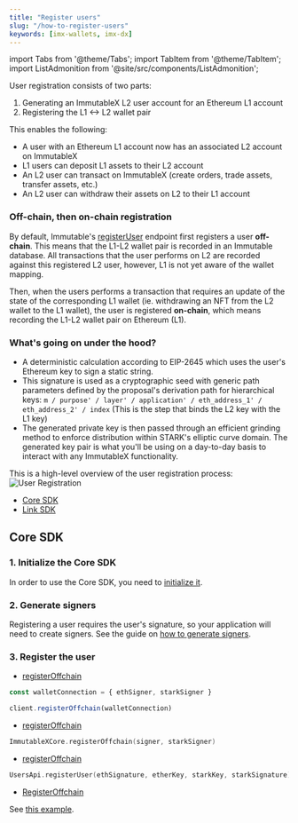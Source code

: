 ```yaml
---
title: "Register users"
slug: "/how-to-register-users"
keywords: [imx-wallets, imx-dx]
---
```


import Tabs from '@theme/Tabs';
import TabItem from '@theme/TabItem';
import ListAdmonition from '@site/src/components/ListAdmonition';

User registration consists of two parts:
1. Generating an ImmutableX L2 user account for an Ethereum L1 account
2. Registering the L1 <-> L2 wallet pair

This enables the following:
* A user with an Ethereum L1 account now has an associated L2 account on ImmutableX
* L1 users can deposit L1 assets to their L2 account
* An L2 user can transact on ImmutableX (create orders, trade assets, transfer assets, etc.)
* An L2 user can withdraw their assets on L2 to their L1 account

### Off-chain, then on-chain registration
By default, Immutable's [registerUser](https://docs.x.immutable.com/reference#/operations/registerUser) endpoint first registers a user **off-chain**. This means that the L1-L2 wallet pair is recorded in an Immutable database. All transactions that the user performs on L2 are recorded against this registered L2 user, however, L1 is not yet aware of the wallet mapping.

Then, when the users performs a transaction that requires an update of the state of the corresponding L1 wallet (ie. withdrawing an NFT from the L2 wallet to the L1 wallet), the user is registered **on-chain**, which means recording the L1-L2 wallet pair on Ethereum (L1).

### What's going on under the hood?
* A deterministic calculation according to EIP-2645 which uses the user's Ethereum key to sign a static string.
* This signature is used as a cryptographic seed with generic path parameters defined by the proposal's derivation path for hierarchical keys: `m / purpose' / layer' / application' / eth_address_1' / eth_address_2' / index` (This is the step that binds the L2 key with the L1 key)
* The generated private key is then passed through an efficient grinding method to enforce distribution within STARK's elliptic curve domain. The generated key pair is what you'll be using on a day-to-day basis to interact with any ImmutableX functionality.

This is a high-level overview of the user registration process:
![User Registration](/img/user-registration.png 'User Registration')

<ListAdmonition label="Guides">
    <ul>
        <li><a href="#core-sdk">Core SDK</a></li>
        <li><a href="./link-setup">Link SDK</a></li>
    </ul>
</ListAdmonition>

## Core SDK

### 1. Initialize the Core SDK
In order to use the Core SDK, you need to [initialize it](../install-initialize/index.md#core-sdk).

### 2. Generate signers
Registering a user requires the user's signature, so your application will need to create signers. See the guide on [how to generate signers](../generate-signers/index.md).

### 3. Register the user
<Tabs>
  <TabItem value="typescript" label="Typescript Core SDK">

  <ListAdmonition label="SDK reference">
      <ul>
          <li><a href="https://docs.x.immutable.com/sdk-references/core-sdk-ts/1.0.0-beta.3/classes/immutablex.immutablex#registerOffchain">registerOffchain</a></li>
      </ul>
  </ListAdmonition>

```ts
const walletConnection = { ethSigner, starkSigner }

client.registerOffchain(walletConnection)
```
  </TabItem>
  <TabItem value="kotlin" label="Kotlin (JVM) Core SDK">

  <ListAdmonition label="SDK reference">
      <ul>
          <li><a href="https://docs.x.immutable.com/sdk-references/core-sdk-kotlin/0-6-0/imx-core-sdk-kotlin-jvm/com.immutable.sdk/-immutable-x-core/register-off-chain.html">registerOffchain</a></li>
      </ul>
  </ListAdmonition>

```kotlin
ImmutableXCore.registerOffchain(signer, starkSigner)
``` 
  </TabItem>
  <TabItem value="Swift" label="Swift Core SDK">

  <ListAdmonition label="SDK reference">
      <ul>
          <li><a href="https://docs.x.immutable.com/sdk-references/core-sdk-swift/0-2-2/documentation/immutablexcore/usersapi/registeruser(registeruserrequest:)">registerOffchain</a></li>
      </ul>
  </ListAdmonition>

```swift
UsersApi.registerUser(ethSignature, etherKey, starkKey, starkSignature)
```
  </TabItem>
  <TabItem value="go" label="Golang Core SDK">

  <ListAdmonition label="SDK reference">
      <ul>
          <li><a href="https://pkg.go.dev/github.com/immutable/imx-core-sdk-golang@v0.2.1/imx#Client.RegisterOffchain">RegisterOffchain</a></li>
      </ul>
  </ListAdmonition>

See [this example](https://github.com/immutable/imx-core-sdk-golang/blob/main/imx/examples/registration/main.go).
  </TabItem>
</Tabs>